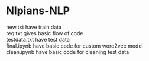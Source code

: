 # Nlpians-NLP

new.txt have train data <br>
req.txt gives basic flow of code  <br>
testdata.txt have test data  <br>
final.ipynb have basic code for custom word2vec model <br> 
clean.ipynb have basic code for cleaning test data  <br>
